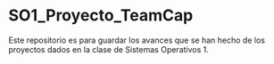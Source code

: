 # SO1_Proyecto_TeamCap
Este repositorio es para guardar los avances que se han hecho de los proyectos dados en la clase de Sistemas Operativos 1. 
